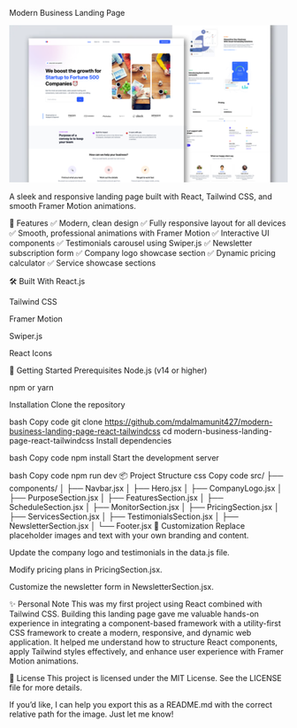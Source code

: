 Modern Business Landing Page

![Modern Business Landing Page](./src/assets/react-busines-landing-page.png)
 
A sleek and responsive landing page built with React, Tailwind CSS, and smooth Framer Motion animations.

🌟 Features
✅ Modern, clean design
✅ Fully responsive layout for all devices
✅ Smooth, professional animations with Framer Motion
✅ Interactive UI components
✅ Testimonials carousel using Swiper.js
✅ Newsletter subscription form
✅ Company logo showcase section
✅ Dynamic pricing calculator
✅ Service showcase sections

🛠️ Built With
React.js

Tailwind CSS

Framer Motion

Swiper.js

React Icons

🚀 Getting Started
Prerequisites
Node.js (v14 or higher)

npm or yarn

Installation
Clone the repository

bash
Copy code
git clone https://github.com/mdalmamunit427/modern-business-landing-page-react-tailwindcss
cd modern-business-landing-page-react-tailwindcss
Install dependencies

bash
Copy code
npm install
Start the development server

bash
Copy code
npm run dev
📦 Project Structure
css
Copy code
src/
 ├── components/
 │   ├── Navbar.jsx
 │   ├── Hero.jsx
 │   ├── CompanyLogo.jsx
 │   ├── PurposeSection.jsx
 │   ├── FeaturesSection.jsx
 │   ├── ScheduleSection.jsx
 │   ├── MonitorSection.jsx
 │   ├── PricingSection.jsx
 │   ├── ServicesSection.jsx
 │   ├── TestimonialsSection.jsx
 │   ├── NewsletterSection.jsx
 │   └── Footer.jsx
🎨 Customization
Replace placeholder images and text with your own branding and content.

Update the company logo and testimonials in the data.js file.

Modify pricing plans in PricingSection.jsx.

Customize the newsletter form in NewsletterSection.jsx.

✨ Personal Note
This was my first project using React combined with Tailwind CSS. Building this landing page gave me valuable hands-on experience in integrating a component-based framework with a utility-first CSS framework to create a modern, responsive, and dynamic web application. It helped me understand how to structure React components, apply Tailwind styles effectively, and enhance user experience with Framer Motion animations.

📝 License
This project is licensed under the MIT License. See the LICENSE file for more details.

If you’d like, I can help you export this as a README.md with the correct relative path for the image. Just let me know!

